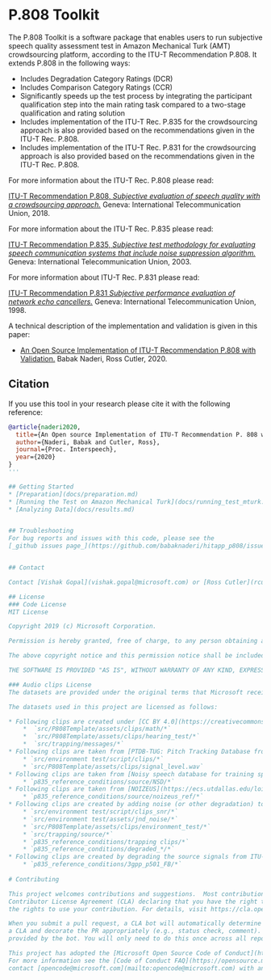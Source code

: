 # P.808 Toolkit
The P.808 Toolkit is a software package that enables users to run subjective speech quality assessment test
in Amazon Mechanical Turk (AMT) crowdsourcing platform, according to the ITU-T Recommendation P.808. It extends P.808 in the following ways:

* Includes Degradation Category Ratings (DCR) 
* Includes Comparison Category Ratings (CCR)
* Significantly speeds up the test process by integrating the participant qualification step into the main rating task compared to a two-stage qualification and rating solution
* Includes implementation of the ITU-T Rec. P.835 for the crowdsourcing approach is also provided based on the recommendations given in the ITU-T Rec. P.808.
* Includes implementation of the ITU-T Rec. P.831 for the crowdsourcing approach is also provided based on the recommendations given in the ITU-T Rec. P.808.

For more information about the ITU-T Rec. P.808 please read:

[ITU-T Recommendation P.808, _Subjective evaluation of speech quality with a crowdsourcing approach._](https://www.itu.int/rec/T-REC-P.808/en) 
Geneva: International Telecommunication Union, 2018.

For more information about the ITU-T Rec. P.835 please read:

[ITU-T Recommendation P.835, _Subjective test methodology for evaluating speech communication systems that include noise suppression algorithm._](https://www.itu.int/rec/T-REC-P.835/en) 
Geneva: International Telecommunication Union, 2003.

For more information about ITU-T Rec. P.831 please read:

[ITU-T Recommendation P.831 _Subjective performance evaluation of network echo cancellers._](https://www.itu.int/rec/T-REC-P.831/en)
Geneva: International Telecommunication Union, 1998.

A technical description of the implementation and validation is given in this paper:

* [An Open Source Implementation of ITU-T Recommendation P.808 with Validation.](https://arxiv.org/pdf/2005.08138.pdf)
Babak Naderi, Ross Cutler, 2020.

## Citation
If you use this tool in your research please cite it with the following reference:

```BibTex
@article{naderi2020,
  title={An Open source Implementation of ITU-T Recommendation P. 808 with Validation},
  author={Naderi, Babak and Cutler, Ross},
  journal={Proc. Interspeech},
  year={2020}
}
'''

## Getting Started
* [Preparation](docs/preparation.md)
* [Running the Test on Amazon Mechanical Turk](docs/running_test_mturk.md)
* [Analyzing Data](docs/results.md)


## Troubleshooting
For bug reports and issues with this code, please see the 
[_github issues page_](https://github.com/babaknaderi/hitapp_p808/issues). Please review this page before contacting the authors.


## Contact

Contact [Vishak Gopal](vishak.gopal@microsoft.com) or [Ross Cutler](rcutler@microsoft.com) with any questions.

## License
### Code License
MIT License

Copyright 2019 (c) Microsoft Corporation.

Permission is hereby granted, free of charge, to any person obtaining a copy of this software and associated documentation files (the "Software"), to deal in the Software without restriction, including without limitation the rights to use, copy, modify, merge, publish, distribute, sublicense, and/or sell copies of the Software, and to permit persons to whom the Software is furnished to do so, subject to the following conditions:

The above copyright notice and this permission notice shall be included in all copies or substantial portions of the Software.

THE SOFTWARE IS PROVIDED "AS IS", WITHOUT WARRANTY OF ANY KIND, EXPRESS OR IMPLIED, INCLUDING BUT NOT LIMITED TO THE WARRANTIES OF MERCHANTABILITY, FITNESS FOR A PARTICULAR PURPOSE AND NONINFRINGEMENT. IN NO EVENT SHALL THE AUTHORS OR COPYRIGHT HOLDERS BE LIABLE FOR ANY CLAIM, DAMAGES OR OTHER LIABILITY, WHETHER IN AN ACTION OF CONTRACT, TORT OR OTHERWISE, ARISING FROM, OUT OF OR IN CONNECTION WITH THE SOFTWARE OR THE USE OR OTHER DEALINGS IN THE SOFTWARE.

### Audio clips License
The datasets are provided under the original terms that Microsoft received such datasets. See below for more information about each dataset.

The datasets used in this project are licensed as follows:

* Following clips are created under [CC BY 4.0](https://creativecommons.org/licenses/by/4.0/legalcode) license:
    *  `src/P808Template/assets/clips/math/*`
    *  `src/P808Template/assets/clips/hearing_test/*`
    *  `src/trapping/messages/*`
* Following clips are taken from [PTDB-TUG: Pitch Tracking Database from Graz University of Technology](https://www.spsc.tugraz.at/databases-and-tools/ptdb-tug-pitch-tracking-database-from-graz-university-of-technology.html); License: http://opendatacommons.org/licenses/odbl/1.0/ 
    * `src/environment test/script/clips/*`
    * `src/P808Template/assets/clips/signal_level.wav`
* Following clips are taken from [Noisy speech database for training speech enhancement algorithms and TTS models](http://hdl.handle.net/10283/2791)
    * `p835_reference_conditions/source/NSD/*`
* Following clips are taken from [NOIZEUS](https://ecs.utdallas.edu/loizou/speech/noizeus/)
    * `p835_reference_conditions/source/noizeus_ref/*`    
* Following clips are created by adding noise (or other degradation) to above-mentioned clips; License [CC BY 4.0](https://creativecommons.org/licenses/by/4.0/legalcode)
    * `src/environment test/script/clips_snr/*`
    * `src/environment test/assets/jnd_noise/*`
    * `src/P808Template/assets/clips/environment_test/*`
    * `src/trapping/source/*`
    * `p835_reference_conditions/trapping clips/*`
    * `p835_reference_conditions/degraded_*/*`
* Following clips are created by degrading the source signals from ITU-T Rec. P.501; License of [source signals](p835_reference_conditions/3gpp_p501_FB/itu_license_text_from_P501.txt)
    * `p835_reference_conditions/3gpp_p501_FB/*`
    
# Contributing

This project welcomes contributions and suggestions.  Most contributions require you to agree to a
Contributor License Agreement (CLA) declaring that you have the right to, and actually do, grant us
the rights to use your contribution. For details, visit https://cla.opensource.microsoft.com.

When you submit a pull request, a CLA bot will automatically determine whether you need to provide
a CLA and decorate the PR appropriately (e.g., status check, comment). Simply follow the instructions
provided by the bot. You will only need to do this once across all repos using our CLA.

This project has adopted the [Microsoft Open Source Code of Conduct](https://opensource.microsoft.com/codeofconduct/).
For more information see the [Code of Conduct FAQ](https://opensource.microsoft.com/codeofconduct/faq/) or
contact [opencode@microsoft.com](mailto:opencode@microsoft.com) with any additional questions or comments.
